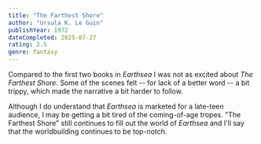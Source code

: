 ```yaml
---
title: "The Farthest Shore"
author: "Ursula K. Le Guin"
publishYear: 1972
dateCompleted: 2025-07-27
rating: 2.5
genre: fantasy
---
```


Compared to the first two books in _Earthsea_ I was not as excited about _The Farthest
Shore_. Some of the scenes felt -- for lack of a better word -- a bit trippy, which made
the narrative a bit harder to follow.

Although I do understand that _Earthsea_ is marketed for a late-teen audience, I may be
getting a bit tired of the coming-of-age tropes. "The Farthest Shore" still continues to
fill out the world of _Earthsea_ and I'll say that the worldbuilding continues to be
top-notch.
